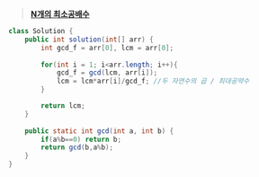 ﻿> **[N개의 최소공배수](https://programmers.co.kr/learn/courses/30/lessons/12953)**

```java
class Solution {
    public int solution(int[] arr) {
        int gcd_f = arr[0], lcm = arr[0];
        
        for(int i = 1; i<arr.length; i++){
            gcd_f = gcd(lcm, arr[i]);
            lcm = lcm*arr[i]/gcd_f; //두 자연수의 곱 / 최대공약수
        }

        return lcm;
    }
    
    public static int gcd(int a, int b) {
        if(a%b==0) return b;
        return gcd(b,a%b);
    }
}
```

